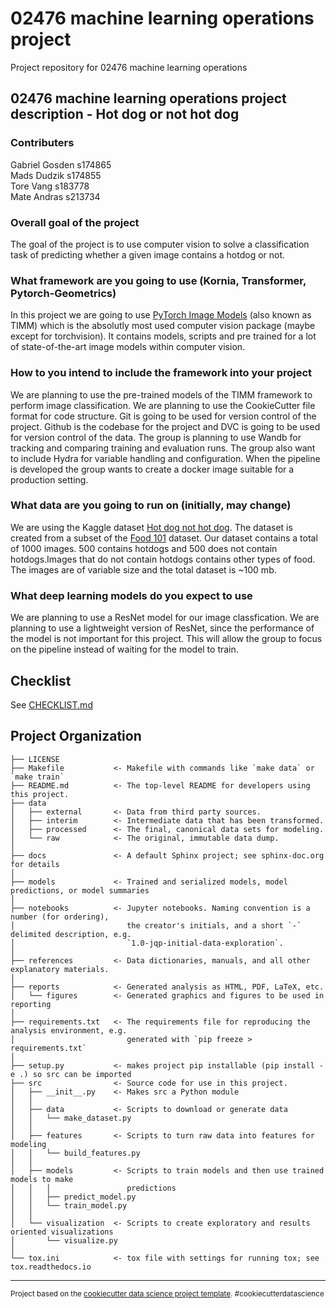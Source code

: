 02476 machine learning operations project
==============================

Project repository for 02476 machine learning operations


02476 machine learning operations project description - Hot dog or not hot dog
------------

### Contributers 
Gabriel Gosden s174865 \
Mads Dudzik s174855 \
Tore Vang s183778\
Mate Andras s213734

### Overall goal of the project
The goal of the project is to use computer vision to solve a classification task of predicting whether a given image contains a hotdog or not.

### What framework are you going to use (Kornia, Transformer, Pytorch-Geometrics)
In this project we are going to use [PyTorch Image Models](https://github.com/rwightman/pytorch-image-models) (also known as TIMM) which is the absolutly most used computer vision package (maybe except for torchvision). It contains models, scripts and pre trained for a lot of state-of-the-art image models within computer vision.

### How to you intend to include the framework into your project
We are planning to use the pre-trained models of the TIMM framework to perform image classification. We are planning to use the CookieCutter file format for code structure. Git is going to be used for version control of the project. Github is the codebase for the project and DVC is going to be used for version control of the data. The group is planning to use Wandb for tracking and comparing training and evaluation runs. The group also want to include Hydra for variable handling and configuration. When the pipeline is developed the group wants to create a docker image suitable for a production setting.

### What data are you going to run on (initially, may change)

We are using the Kaggle dataset [Hot dog not hot dog](https://www.kaggle.com/datasets/dansbecker/hot-dog-not-hot-dog). The dataset is created from a subset of the [Food 101](https://www.kaggle.com/dansbecker/food-101) dataset. Our dataset contains a total of 1000 images. 500 contains hotdogs and 500 does not contain hotdogs.Images that do not contain hotdogs contains other types of food. The images are of variable size and the total dataset is ~100 mb.


### What deep learning models do you expect to use
We are planning to use a ResNet model for our image classfication. We are planning to use a lightweight version of ResNet, since the performance of the model is not important for this project. This will allow the group to focus on the pipeline instead of waiting for the model to train.


## Checklist
See [CHECKLIST.md](https://github.com/nielstiben/MLOPS-Project/blob/main/CHECKLIST.md)




Project Organization
------------

    ├── LICENSE
    ├── Makefile           <- Makefile with commands like `make data` or `make train`
    ├── README.md          <- The top-level README for developers using this project.
    ├── data
    │   ├── external       <- Data from third party sources.
    │   ├── interim        <- Intermediate data that has been transformed.
    │   ├── processed      <- The final, canonical data sets for modeling.
    │   └── raw            <- The original, immutable data dump.
    │
    ├── docs               <- A default Sphinx project; see sphinx-doc.org for details
    │
    ├── models             <- Trained and serialized models, model predictions, or model summaries
    │
    ├── notebooks          <- Jupyter notebooks. Naming convention is a number (for ordering),
    │                         the creator's initials, and a short `-` delimited description, e.g.
    │                         `1.0-jqp-initial-data-exploration`.
    │
    ├── references         <- Data dictionaries, manuals, and all other explanatory materials.
    │
    ├── reports            <- Generated analysis as HTML, PDF, LaTeX, etc.
    │   └── figures        <- Generated graphics and figures to be used in reporting
    │
    ├── requirements.txt   <- The requirements file for reproducing the analysis environment, e.g.
    │                         generated with `pip freeze > requirements.txt`
    │
    ├── setup.py           <- makes project pip installable (pip install -e .) so src can be imported
    ├── src                <- Source code for use in this project.
    │   ├── __init__.py    <- Makes src a Python module
    │   │
    │   ├── data           <- Scripts to download or generate data
    │   │   └── make_dataset.py
    │   │
    │   ├── features       <- Scripts to turn raw data into features for modeling
    │   │   └── build_features.py
    │   │
    │   ├── models         <- Scripts to train models and then use trained models to make
    │   │   │                 predictions
    │   │   ├── predict_model.py
    │   │   └── train_model.py
    │   │
    │   └── visualization  <- Scripts to create exploratory and results oriented visualizations
    │       └── visualize.py
    │
    └── tox.ini            <- tox file with settings for running tox; see tox.readthedocs.io


--------

<p><small>Project based on the <a target="_blank" href="https://drivendata.github.io/cookiecutter-data-science/">cookiecutter data science project template</a>. #cookiecutterdatascience</small></p>
